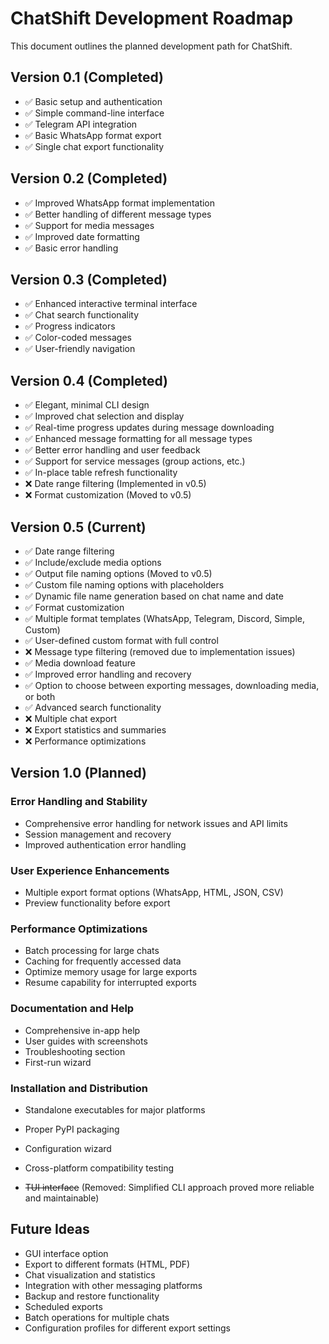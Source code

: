 # ChatShift Development Roadmap

This document outlines the planned development path for ChatShift.

## Version 0.1 (Completed)
- ✅ Basic setup and authentication
- ✅ Simple command-line interface
- ✅ Telegram API integration
- ✅ Basic WhatsApp format export
- ✅ Single chat export functionality

## Version 0.2 (Completed)
- ✅ Improved WhatsApp format implementation
- ✅ Better handling of different message types
- ✅ Support for media messages
- ✅ Improved date formatting
- ✅ Basic error handling

## Version 0.3 (Completed)
- ✅ Enhanced interactive terminal interface
- ✅ Chat search functionality
- ✅ Progress indicators
- ✅ Color-coded messages
- ✅ User-friendly navigation

## Version 0.4 (Completed)
- ✅ Elegant, minimal CLI design
- ✅ Improved chat selection and display
- ✅ Real-time progress updates during message downloading
- ✅ Enhanced message formatting for all message types
- ✅ Better error handling and user feedback
- ✅ Support for service messages (group actions, etc.)
- ✅ In-place table refresh functionality
- ❌ Date range filtering (Implemented in v0.5)
- ❌ Format customization (Moved to v0.5)

## Version 0.5 (Current)
- ✅ Date range filtering
- ✅ Include/exclude media options
- ✅ Output file naming options (Moved to v0.5)
- ✅ Custom file naming options with placeholders
- ✅ Dynamic file name generation based on chat name and date
- ✅ Format customization
- ✅ Multiple format templates (WhatsApp, Telegram, Discord, Simple, Custom)
- ✅ User-defined custom format with full control
- ❌ Message type filtering (removed due to implementation issues)
- ✅ Media download feature
- ✅ Improved error handling and recovery
- ✅ Option to choose between exporting messages, downloading media, or both
- ✅ Advanced search functionality
- ❌ Multiple chat export
- ❌ Export statistics and summaries
- ❌ Performance optimizations

## Version 1.0 (Planned)
### Error Handling and Stability
- Comprehensive error handling for network issues and API limits
- Session management and recovery
- Improved authentication error handling

### User Experience Enhancements
- Multiple export format options (WhatsApp, HTML, JSON, CSV)
- Preview functionality before export

### Performance Optimizations
- Batch processing for large chats
- Caching for frequently accessed data
- Optimize memory usage for large exports
- Resume capability for interrupted exports

### Documentation and Help
- Comprehensive in-app help
- User guides with screenshots
- Troubleshooting section
- First-run wizard

### Installation and Distribution
- Standalone executables for major platforms
- Proper PyPI packaging
- Configuration wizard
- Cross-platform compatibility testing

- ~~TUI interface~~ (Removed: Simplified CLI approach proved more reliable and maintainable)

## Future Ideas
- GUI interface option
- Export to different formats (HTML, PDF)
- Chat visualization and statistics
- Integration with other messaging platforms
- Backup and restore functionality
- Scheduled exports
- Batch operations for multiple chats
- Configuration profiles for different export settings
